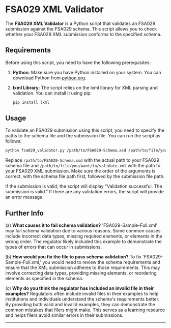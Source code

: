 # FSA029 XML Validator

The **FSA029 XML Validator** is a Python script that validates an FSA029 submission against the FSA029 schema. This script allows you to check whether your FSA029 XML submission conforms to the specified schema.

## Requirements

Before using this script, you need to have the following prerequisites:

1. **Python**: Make sure you have Python installed on your system. You can download Python from [python.org](https://www.python.org/downloads/).

2. **lxml Library**: The script relies on the lxml library for XML parsing and validation. You can install it using pip:

   ```bash
   pip install lxml
   ```

## Usage

To validate an FSA029 submission using this script, you need to specify the paths to the schema file and the submission file. You can run the script as follows:

```bash
python fsa029_validator.py /path/to/FSA029-Schema.xsd /path/to/file/you/want/to/validate.xml
```

Replace `/path/to/FSA029-Schema.xsd` with the actual path to your FSA029 schema file and `/path/to/file/you/want/to/validate.xml` with the path to your FSA029 XML submission. Make sure the order of the arguments is correct, with the schema file path first, followed by the submission file path.

If the submission is valid, the script will display "Validation successful. The submission is valid." If there are any validation errors, the script will provide an error message.

## Further Info

(a) **What causes it to fail schema validation?**
   'FSA029-Sample-Full.xml' may fail schema validation due to various reasons. Some common causes include incorrect data types, missing required elements, or elements in the wrong order. The regulator likely included this example to demonstrate the types of errors that can occur in submissions.

(b) **How would you fix the file to pass schema validation?**
   To fix 'FSA029-Sample-Full.xml,' you would need to review the schema requirements and ensure that the XML submission adheres to those requirements. This may involve correcting data types, providing missing elements, or reordering elements as specified in the schema.

(c) **Why do you think the regulator has included an invalid file in their examples?**
   Regulators often include invalid files in their examples to help institutions and individuals understand the schema's requirements better. By providing both valid and invalid examples, they can demonstrate the common mistakes that filers might make. This serves as a learning resource and helps filers avoid similar errors in their submissions.

---
